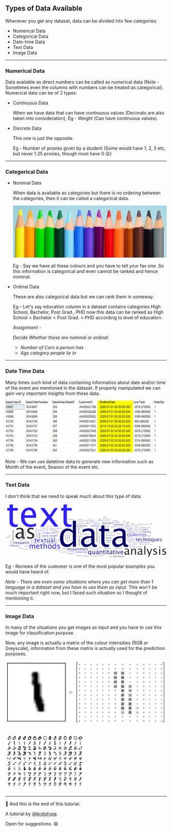 ## **Types of Data Available**

Whenever you get any dataset, data can be divided into few categories:

- Numerical Data
- Categorical Data
- Date-time Data
- Text Data
- Image Data

------

### Numerical Data

Data available as direct numbers can be called as numerical data (Note - Sometimes even the columns with numbers can be treated as categorical). Numerical data can be of 2 types:

- Continuous Data

  When we have data that can have continuous values (Decimals are also taken into consideration), Eg - Weight (Can have continuous values).

- Discrete Data

  This one is just the opposite.

  Eg - Number of proxies given by a student (Some would have 1, 2, 5 etc, but never 1.25 proxies, though most have 0 :stuck_out_tongue_winking_eye:) 

------

### Categorical Data

- Nominal Data

  When data is available as categories but there is no ordering between the categories, then it can be called a categorical data.

  ![](1550649050913.png)

  Eg - Say we have all these colours and you have to tell your fav one. So this information is categorical and even cannot be ranked and hence nominal.

- Ordinal Data

  These are also categorical data but we can rank them in someway.

  Eg - Let's say education column in a dataset contains categories High School, Bachelor, Post Grad., PHD now this data can be ranked as High School < Bachelor < Post Grad. < PHD according to level of education.

  *Assignment* - 

  *Decide Whether these are nominal or ordinal:*

  - *Number of Cars a person has*
  - *Age category people lie in*

------

### Date Time Data

Many times such kind of data containing information about date and/or time of the event are mentioned in the dataset. If properly manipulated we can gain very important insights from these data.

![](1550650513588.png)

Note - We can use datetime data to generate new information such as Month of the event, Season of the event etc.

------

### Text Data

I don't think that we need to speak much about this type of data.

![1550650996586](1550650996586.png)

Eg - Reviews of the customer is one of the most popular examples you would have heard of.

*Note - There are even some situations where you can get more than 1 language in a dataset and you have to use them as input.* This won't be much important right now, but I faced such situation so I thought of mentioning it.

------

### Image Data

In many of the situations you get images as input and you have to use this image for classification purpose.

Now, any image is actually a matrix of the colour intensities (RGB or Greyscale), information from these matrix is actually used for the prediction purposes.

![1550653795597](1550653795597.png)

![1550653835492](1550653835492.png)



------

:tada: And this is the end of this tutorial.

A tutorial by @[krototype](https://github.com/krototype). 

Open for suggestions. :smile:
